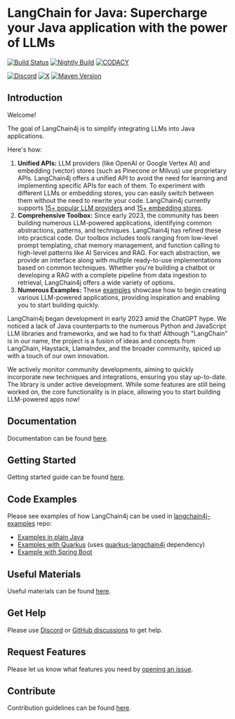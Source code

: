 # LangChain for Java: Supercharge your Java application with the power of LLMs

[![Build Status](https://img.shields.io/github/actions/workflow/status/langchain4j/langchain4j/main.yaml?branch=main&style=for-the-badge&label=CI%20BUILD&logo=github)](https://github.com/langchain4j/langchain4j/actions/workflows/main.yaml)
[![Nightly Build](https://img.shields.io/github/actions/workflow/status/langchain4j/langchain4j/nightly.yaml?branch=main&style=for-the-badge&label=NIGHTLY%20BUILD&logo=github)](https://github.com/langchain4j/langchain4j/actions/workflows/nightly.yaml)
[![CODACY](https://img.shields.io/badge/Codacy-Dashboard-blue?style=for-the-badge&logo=codacy)](https://app.codacy.com/gh/langchain4j/langchain4j/dashboard)

[![Discord](https://dcbadge.vercel.app/api/server/JzTFvyjG6R?style=for-the-badge)](https://discord.gg/JzTFvyjG6R)
[![X](https://img.shields.io/badge/@langchain4j-follow-blue?logo=x&style=for-the-badge)](https://x.com/langchain4j)
[![Maven Version](https://img.shields.io/maven-central/v/dev.langchain4j/langchain4j?logo=apachemaven&style=for-the-badge)](https://search.maven.org/#search|gav|1|g:"dev.langchain4j"%20AND%20a:"langchain4j")


## Introduction

Welcome!

The goal of LangChain4j is to simplify integrating LLMs into Java applications.

Here's how:
1. **Unified APIs:**
   LLM providers (like OpenAI or Google Vertex AI) and embedding (vector) stores (such as Pinecone or Milvus)
   use proprietary APIs. LangChain4j offers a unified API to avoid the need for learning and implementing specific APIs for each of them.
   To experiment with different LLMs or embedding stores, you can easily switch between them without the need to rewrite your code.
   LangChain4j currently supports [15+ popular LLM providers](https://docs.langchain4j.dev/integrations/language-models/)
   and [15+ embedding stores](https://docs.langchain4j.dev/integrations/embedding-stores/).
2. **Comprehensive Toolbox:**
   Since early 2023, the community has been building numerous LLM-powered applications,
   identifying common abstractions, patterns, and techniques. LangChain4j has refined these into practical code.
   Our toolbox includes tools ranging from low-level prompt templating, chat memory management, and function calling
   to high-level patterns like AI Services and RAG.
   For each abstraction, we provide an interface along with multiple ready-to-use implementations based on common techniques.
   Whether you're building a chatbot or developing a RAG with a complete pipeline from data ingestion to retrieval,
   LangChain4j offers a wide variety of options.
3. **Numerous Examples:**
   These [examples](https://github.com/langchain4j/langchain4j-examples) showcase how to begin creating various LLM-powered applications,
   providing inspiration and enabling you to start building quickly.

LangChain4j began development in early 2023 amid the ChatGPT hype.
We noticed a lack of Java counterparts to the numerous Python and JavaScript LLM libraries and frameworks,
and we had to fix that!
Although "LangChain" is in our name, the project is a fusion of ideas and concepts from LangChain, Haystack,
LlamaIndex, and the broader community, spiced up with a touch of our own innovation.

We actively monitor community developments, aiming to quickly incorporate new techniques and integrations,
ensuring you stay up-to-date.
The library is under active development. While some features are still being worked on,
the core functionality is in place, allowing you to start building LLM-powered apps now!


## Documentation
Documentation can be found [here](https://docs.langchain4j.dev).


## Getting Started
Getting started guide can be found [here](https://docs.langchain4j.dev/get-started).


## Code Examples
Please see examples of how LangChain4j can be used in [langchain4j-examples](https://github.com/langchain4j/langchain4j-examples) repo:
- [Examples in plain Java](https://github.com/langchain4j/langchain4j-examples/tree/main/other-examples/src/main/java)
- [Examples with Quarkus](https://github.com/quarkiverse/quarkus-langchain4j/tree/main/samples) (uses [quarkus-langchain4j](https://github.com/quarkiverse/quarkus-langchain4j) dependency)
- [Example with Spring Boot](https://github.com/langchain4j/langchain4j-examples/tree/main/spring-boot-example/src/main/java/dev/langchain4j/example)


## Useful Materials
Useful materials can be found [here](https://docs.langchain4j.dev/useful-materials).


## Get Help
Please use [Discord](https://discord.gg/JzTFvyjG6R) or [GitHub discussions](https://github.com/langchain4j/langchain4j/discussions)
to get help.


## Request Features
Please let us know what features you need by [opening an issue](https://github.com/langchain4j/langchain4j/issues/new/choose).


## Contribute
Contribution guidelines can be found [here](https://github.com/langchain4j/langchain4j/blob/main/CONTRIBUTING.md).
